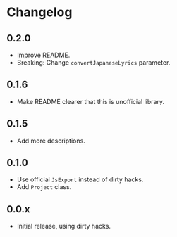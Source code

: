 # Changelog

## 0.2.0

- Improve README.
- Breaking: Change `convertJapaneseLyrics` parameter.

## 0.1.6

- Make README clearer that this is unofficial library.

## 0.1.5

- Add more descriptions.

## 0.1.0

- Use official `JsExport` instead of dirty hacks.
- Add `Project` class.

## 0.0.x

- Initial release, using dirty hacks.

